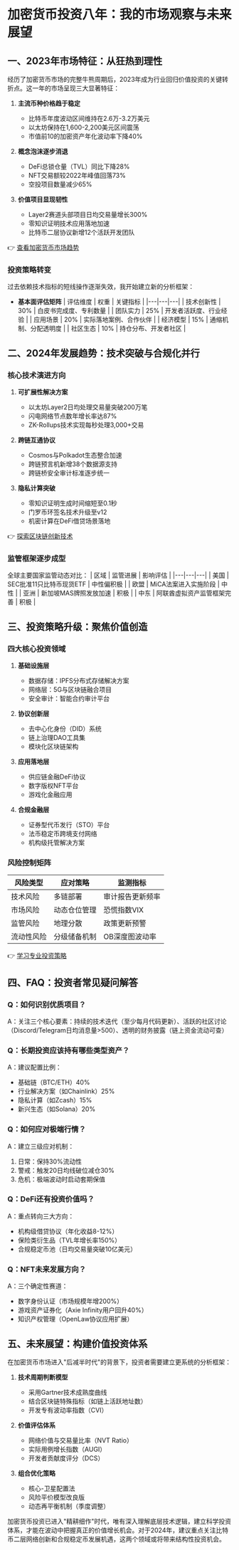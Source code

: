 # 加密货币投资八年：我的市场观察与未来展望

## 一、2023年市场特征：从狂热到理性

经历了加密货币市场的完整牛熊周期后，2023年成为行业回归价值投资的关键转折点。这一年的市场呈现三大显著特征：

1. **主流币种价格趋于稳定**
   - 比特币年度波动区间维持在2.6万-3.2万美元
   - 以太坊保持在1,600-2,200美元区间震荡
   - 市值前10的加密资产年化波动率下降40%

2. **概念泡沫逐步消退**
   - DeFi总锁仓量（TVL）同比下降28%
   - NFT交易额较2022年峰值回落73%
   - 空投项目数量减少65%

3. **价值项目显现韧性**
   - Layer2赛道头部项目日均交易量增长300%
   - 零知识证明技术应用落地加速
   - 比特币二层协议新增12个活跃开发团队

👉 [查看加密货币市场趋势](https://bit.ly/okx_welcome)

### 投资策略转变
过去依赖技术指标的短线操作逐渐失效，我开始建立新的分析框架：
- **基本面评估矩阵**
  | 评估维度 | 权重 | 关键指标 |
  |---|---|---|
  | 技术创新性 | 30% | 白皮书完成度、专利数量 |
  | 团队实力 | 25% | 开发者活跃度、行业经验 |
  | 应用场景 | 20% | 实际落地案例、合作伙伴 |
  | 经济模型 | 15% | 通缩机制、分配透明度 |
  | 社区生态 | 10% | 持仓分布、开发者社区 |

## 二、2024年发展趋势：技术突破与合规化并行

### 核心技术演进方向
1. **可扩展性解决方案**
   - 以太坊Layer2日均处理交易量突破200万笔
   - 闪电网络节点数年增长率达87%
   - ZK-Rollups技术实现每秒处理3,000+交易

2. **跨链互通协议**
   - Cosmos与Polkadot生态整合加速
   - 跨链预言机新增38个数据源支持
   - 跨链桥安全审计标准逐步统一

3. **隐私计算突破**
   - 零知识证明生成时间缩短至0.1秒
   - 门罗币环签名技术升级至v12
   - 机密计算在DeFi借贷场景落地

👉 [探索区块链创新技术](https://bit.ly/okx_welcome)

### 监管框架逐步成型
全球主要国家监管动态对比：
| 区域 | 监管进展 | 影响评估 |
|---|---|---|
| 美国 | SEC批准11只比特币现货ETF | 中性偏积极 |
| 欧盟 | MiCA法案进入实施阶段 | 中性 |
| 亚洲 | 新加坡MAS牌照发放加速 | 积极 |
| 中东 | 阿联酋虚拟资产监管框架完善 | 积极 |

## 三、投资策略升级：聚焦价值创造

### 四大核心投资领域
1. **基础设施层**
   - 数据存储：IPFS分布式存储解决方案
   - 网络层：5G与区块链融合项目
   - 安全审计：智能合约审计平台

2. **协议创新层**
   - 去中心化身份（DID）系统
   - 链上治理DAO工具集
   - 模块化区块链架构

3. **应用落地层**
   - 供应链金融DeFi协议
   - 数字版权NFT平台
   - 游戏化金融应用

4. **合规金融层**
   - 证券型代币发行（STO）平台
   - 法币稳定币跨境支付网络
   - 机构级托管解决方案

### 风险控制矩阵
| 风险类型 | 应对策略 | 监测指标 |
|---|---|---|
| 技术风险 | 多链部署 | 审计报告更新频率 |
| 市场风险 | 动态仓位管理 | 恐慌指数VIX |
| 监管风险 | 地理分散 | 政策更新预警 |
| 流动性风险 | 分级储备机制 | OB深度图波动率 |

👉 [学习专业投资策略](https://bit.ly/okx_welcome)

## 四、FAQ：投资者常见疑问解答

### Q：如何识别优质项目？
A：关注三个核心要素：持续的技术迭代（至少每月代码更新）、活跃的社区讨论（Discord/Telegram日均消息量>500）、透明的财务披露（链上资金流动可查）

### Q：长期投资应该持有哪些类型资产？
A：建议配置比例：
- 基础链（BTC/ETH）40%
- 行业解决方案（如Chainlink）25%
- 隐私计算（如Zcash）15%
- 新兴生态（如Solana）20%

### Q：如何应对极端行情？
A：建立三级应对机制：
1. 日常：保持30%流动性
2. 警戒：触发20日均线破位减仓30%
3. 危机：极端波动时启动套期保值

### Q：DeFi还有投资价值吗？
A：重点转向三大方向：
- 机构级借贷协议（年化收益8-12%）
- 保险类衍生品（TVL年增长率150%）
- 合规稳定币池（日均交易量突破10亿美元）

### Q：NFT未来发展方向？
A：三个确定性赛道：
- 数字身份认证（市场规模年增200%）
- 游戏资产证券化（Axie Infinity用户回升40%）
- 知识产权管理（OpenLaw协议应用扩展）

## 五、未来展望：构建价值投资体系

在加密货币市场进入"后减半时代"的背景下，投资者需要建立更系统的分析框架：

1. **技术周期判断模型**
   - 采用Gartner技术成熟度曲线
   - 结合区块链特殊指标（如链上活跃地址数）
   - 开发专有波动率指数（CVI）

2. **价值评估体系**
   - 网络价值与交易量比率（NVT Ratio）
   - 实际用例增长指数（AUGI）
   - 开发者贡献度评分（DCS）

3. **组合优化策略**
   - 核心-卫星配置法
   - 风险平价模型改良版
   - 动态再平衡机制（季度调整）

加密货币投资已进入"精耕细作"时代，唯有深入理解底层技术逻辑，建立科学投资体系，才能在波动中把握真正的价值增长机会。对于2024年，建议重点关注比特币二层网络创新和合规稳定币发展机遇，这两个领域或将带来结构性投资机会。